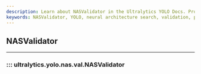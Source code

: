 ```yaml
---
description: Learn about NASValidator in the Ultralytics YOLO Docs. Properly validate YOLO neural architecture search results for optimal performance.
keywords: NASValidator, YOLO, neural architecture search, validation, performance, Ultralytics
---
```


## NASValidator
---

### ::: ultralytics.yolo.nas.val.NASValidator

<br><br>
